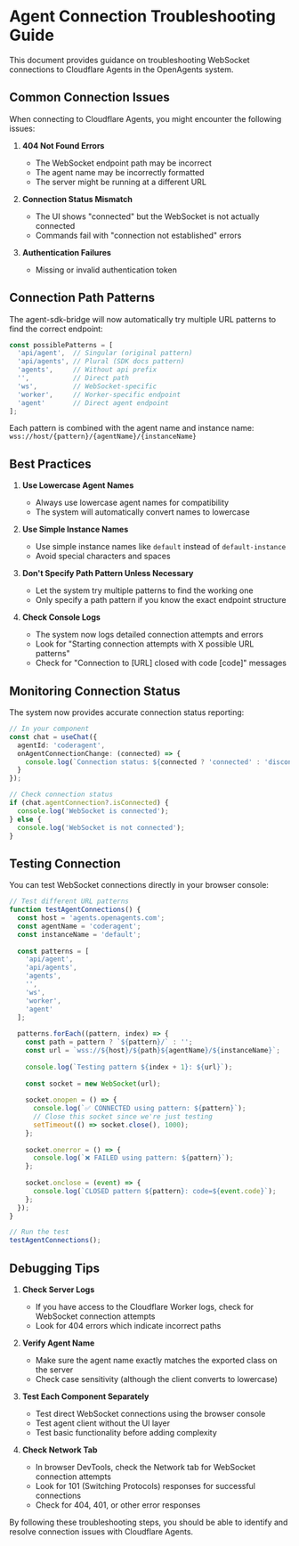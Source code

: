 # Agent Connection Troubleshooting Guide

This document provides guidance on troubleshooting WebSocket connections to Cloudflare Agents in the OpenAgents system.

## Common Connection Issues

When connecting to Cloudflare Agents, you might encounter the following issues:

1. **404 Not Found Errors**
   - The WebSocket endpoint path may be incorrect
   - The agent name may be incorrectly formatted
   - The server might be running at a different URL

2. **Connection Status Mismatch**
   - The UI shows "connected" but the WebSocket is not actually connected
   - Commands fail with "connection not established" errors

3. **Authentication Failures**
   - Missing or invalid authentication token

## Connection Path Patterns

The agent-sdk-bridge will now automatically try multiple URL patterns to find the correct endpoint:

```typescript
const possiblePatterns = [
  'api/agent',  // Singular (original pattern)
  'api/agents', // Plural (SDK docs pattern)
  'agents',     // Without api prefix
  '',           // Direct path
  'ws',         // WebSocket-specific
  'worker',     // Worker-specific endpoint
  'agent'       // Direct agent endpoint
];
```

Each pattern is combined with the agent name and instance name:
`wss://host/{pattern}/{agentName}/{instanceName}`

## Best Practices

1. **Use Lowercase Agent Names**
   - Always use lowercase agent names for compatibility
   - The system will automatically convert names to lowercase

2. **Use Simple Instance Names**
   - Use simple instance names like `default` instead of `default-instance`
   - Avoid special characters and spaces

3. **Don't Specify Path Pattern Unless Necessary**
   - Let the system try multiple patterns to find the working one
   - Only specify a path pattern if you know the exact endpoint structure

4. **Check Console Logs**
   - The system now logs detailed connection attempts and errors
   - Look for "Starting connection attempts with X possible URL patterns"
   - Check for "Connection to [URL] closed with code [code]" messages

## Monitoring Connection Status

The system now provides accurate connection status reporting:

```typescript
// In your component
const chat = useChat({
  agentId: 'coderagent',
  onAgentConnectionChange: (connected) => {
    console.log(`Connection status: ${connected ? 'connected' : 'disconnected'}`);
  }
});

// Check connection status
if (chat.agentConnection?.isConnected) {
  console.log('WebSocket is connected');
} else {
  console.log('WebSocket is not connected');
}
```

## Testing Connection

You can test WebSocket connections directly in your browser console:

```javascript
// Test different URL patterns
function testAgentConnections() {
  const host = 'agents.openagents.com';
  const agentName = 'coderagent';
  const instanceName = 'default';
  
  const patterns = [
    'api/agent',
    'api/agents',
    'agents',
    '',
    'ws',
    'worker',
    'agent'
  ];
  
  patterns.forEach((pattern, index) => {
    const path = pattern ? `${pattern}/` : '';
    const url = `wss://${host}/${path}${agentName}/${instanceName}`;
    
    console.log(`Testing pattern ${index + 1}: ${url}`);
    
    const socket = new WebSocket(url);
    
    socket.onopen = () => {
      console.log(`✅ CONNECTED using pattern: ${pattern}`);
      // Close this socket since we're just testing
      setTimeout(() => socket.close(), 1000);
    };
    
    socket.onerror = () => {
      console.log(`❌ FAILED using pattern: ${pattern}`);
    };
    
    socket.onclose = (event) => {
      console.log(`CLOSED pattern ${pattern}: code=${event.code}`);
    };
  });
}

// Run the test
testAgentConnections();
```

## Debugging Tips

1. **Check Server Logs**
   - If you have access to the Cloudflare Worker logs, check for WebSocket connection attempts
   - Look for 404 errors which indicate incorrect paths

2. **Verify Agent Name**
   - Make sure the agent name exactly matches the exported class on the server
   - Check case sensitivity (although the client converts to lowercase)

3. **Test Each Component Separately**
   - Test direct WebSocket connections using the browser console
   - Test agent client without the UI layer
   - Test basic functionality before adding complexity

4. **Check Network Tab**
   - In browser DevTools, check the Network tab for WebSocket connection attempts
   - Look for 101 (Switching Protocols) responses for successful connections
   - Check for 404, 401, or other error responses

By following these troubleshooting steps, you should be able to identify and resolve connection issues with Cloudflare Agents.